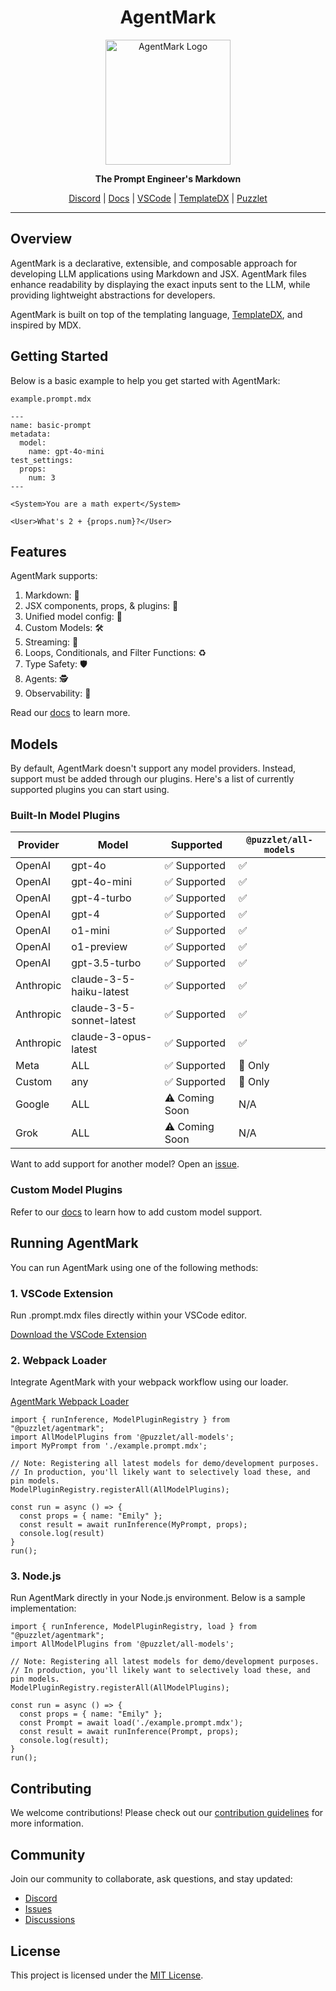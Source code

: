 <h1 align="center">AgentMark</h1>

<p align="center">
  <a href="https://github.com/puzzlet-ai">
    <picture>
      <source media="(prefers-color-scheme: light)" srcset="https://i.imgur.com/xwq74He.png">
      <source media="(prefers-color-scheme: dark)" srcset="https://i.imgur.com/JN9seOy.png">
      <img src="https://i.imgur.com/xwq74He.png" alt="AgentMark Logo" width="200">
    </picture>
  </a>
</p>

<p align="center">
  <strong>The Prompt Engineer's Markdown</strong>
</p>

<p align="center">
  <a href="https://discord.gg/P2NeMDtXar">Discord</a> |
  <a href="https://docs.puzzlet.ai/agentmark/">Docs</a> |
  <a href="https://marketplace.visualstudio.com/items?itemName=puzzlet.agentmark">VSCode</a> |
  <a href="https://github.com/puzzlet-ai/templatedx">TemplateDX</a> |
  <a href="https://puzzlet.ai">Puzzlet</a>
</p>

---

## Overview

AgentMark is a declarative, extensible, and composable approach for developing LLM applications using Markdown and JSX. AgentMark files enhance readability by displaying the exact inputs sent to the LLM, while providing lightweight abstractions for developers.

AgentMark is built on top of the templating language, [TemplateDX](https://github.com/puzzlet-ai/templatedx), and inspired by MDX.

## Getting Started

Below is a basic example to help you get started with AgentMark:

`example.prompt.mdx`
```mdx
---
name: basic-prompt
metadata:
  model:
    name: gpt-4o-mini
test_settings:
  props:
    num: 3
---

<System>You are a math expert</System>

<User>What's 2 + {props.num}?</User>
```

## Features

AgentMark supports:

1. Markdown: 📝
1. JSX components, props, & plugins: 🧩
1. Unified model config: 🔗
1. Custom Models: 🛠️
1. Streaming: 🌊
1. Loops, Conditionals, and Filter Functions: ♻️
1. Type Safety: 🛡️
1. Agents: 🕵️
1. Observability: 👀

Read our [docs](https://docs.puzzlet.ai/agentmark/) to learn more.

## Models

By default, AgentMark doesn't support any model providers. Instead, support must be added through our plugins.
Here's a list of currently supported plugins you can start using.

### Built-In Model Plugins

| Provider   | Model                   | Supported      | `@puzzlet/all-models` |
|------------|-------------------------|----------------|---------------------|
| OpenAI     | gpt-4o                  | ✅ Supported   | ✅             |
| OpenAI     | gpt-4o-mini             | ✅ Supported   | ✅             |
| OpenAI     | gpt-4-turbo             | ✅ Supported   | ✅             |
| OpenAI     | gpt-4                   | ✅ Supported    | ✅              |
| OpenAI     | o1-mini                 | ✅ Supported   | ✅             |
| OpenAI     | o1-preview              | ✅ Supported   | ✅             |
| OpenAI     | gpt-3.5-turbo           | ✅ Supported   | ✅             |
| Anthropic  | claude-3-5-haiku-latest | ✅ Supported   | ✅             |
| Anthropic  | claude-3-5-sonnet-latest| ✅ Supported   | ✅             |
| Anthropic  | claude-3-opus-latest    | ✅ Supported   | ✅             |
| Meta       | ALL                     | ✅ Supported   | 🧩 Only          |
| Custom     | any                     | ✅ Supported   | 🧩 Only         |
| Google     | ALL                     | ⚠️ Coming Soon | N/A                 |
| Grok       | ALL                     | ⚠️ Coming Soon | N/A                 |

Want to add support for another model? Open an [issue](https://github.com/puzzlet-ai/agentmark/issues).

### Custom Model Plugins

Refer to our [docs](https://docs.puzzlet.ai/agentmark/) to learn how to add custom model support.

## Running AgentMark

You can run AgentMark using one of the following methods:

### 1. VSCode Extension

Run .prompt.mdx files directly within your VSCode editor.

[Download the VSCode Extension](https://marketplace.visualstudio.com/items?itemName=puzzlet.agentmark)

### 2. Webpack Loader

Integrate AgentMark with your webpack workflow using our loader.

[AgentMark Webpack Loader](https://github.com/puzzlet-ai/agentmark/tree/main/packages/agentmark-loader)

```tsx
import { runInference, ModelPluginRegistry } from "@puzzlet/agentmark";
import AllModelPlugins from '@puzzlet/all-models';
import MyPrompt from './example.prompt.mdx';

// Note: Registering all latest models for demo/development purposes. 
// In production, you'll likely want to selectively load these, and pin models.
ModelPluginRegistry.registerAll(AllModelPlugins);

const run = async () => {
  const props = { name: "Emily" };
  const result = await runInference(MyPrompt, props);
  console.log(result)
}
run();
```

### 3. Node.js

Run AgentMark directly in your Node.js environment. Below is a sample implementation:

```tsx node
import { runInference, ModelPluginRegistry, load } from "@puzzlet/agentmark";
import AllModelPlugins from '@puzzlet/all-models';

// Note: Registering all latest models for demo/development purposes. 
// In production, you'll likely want to selectively load these, and pin models.
ModelPluginRegistry.registerAll(AllModelPlugins);

const run = async () => {
  const props = { name: "Emily" };
  const Prompt = await load('./example.prompt.mdx');
  const result = await runInference(Prompt, props);
  console.log(result);
}
run();
```

## Contributing

We welcome contributions! Please check out our [contribution guidelines](https://github.com/puzzlet-ai/agentmark/blob/main/CONTRIBUTING.md) for more information.

## Community

Join our community to collaborate, ask questions, and stay updated:

- [Discord](https://discord.gg/P2NeMDtXar)
- [Issues](https://github.com/puzzlet-ai/agentmark/issues)
- [Discussions](https://github.com/puzzlet-ai/agentmark/discussions)

## License

This project is licensed under the [MIT License](https://github.com/puzzlet-ai/agentmark/blob/main/LICENSE).
